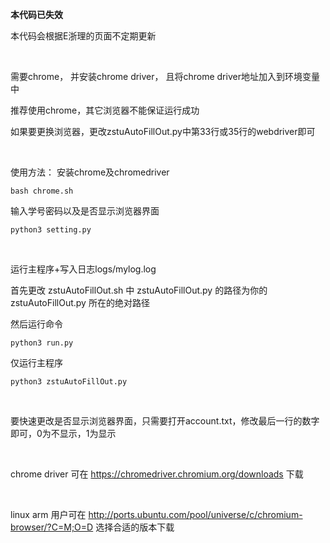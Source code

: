 **本代码已失效**
<br/>

本代码会根据E浙理的页面不定期更新

<br/>

需要chrome， 并安装chrome driver， 且将chrome driver地址加入到环境变量中

推荐使用chrome，其它浏览器不能保证运行成功

如果要更换浏览器，更改zstuAutoFillOut.py中第33行或35行的webdriver即可

<br/>

使用方法：
安装chrome及chromedriver
```
bash chrome.sh
```
输入学号密码以及是否显示浏览器界面
```
python3 setting.py
```

<br/>

运行主程序+写入日志logs/mylog.log

首先更改 zstuAutoFillOut.sh 中 zstuAutoFillOut.py 的路径为你的 zstuAutoFillOut.py 所在的绝对路径

然后运行命令
```
python3 run.py
```
仅运行主程序
```
python3 zstuAutoFillOut.py
```

<br/>

要快速更改是否显示浏览器界面，只需要打开account.txt，修改最后一行的数字即可，0为不显示，1为显示

<br/>

chrome driver 可在 https://chromedriver.chromium.org/downloads 下载

<br/>

linux arm 用户可在 http://ports.ubuntu.com/pool/universe/c/chromium-browser/?C=M;O=D 选择合适的版本下载

